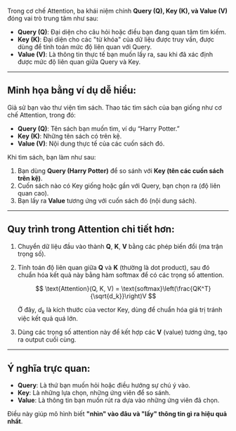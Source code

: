 Trong cơ chế Attention, ba khái niệm chính **Query (Q), Key (K), và Value (V)** đóng vai trò trung tâm như sau:

* **Query (Q)**: Đại diện cho câu hỏi hoặc điều bạn đang quan tâm tìm kiếm.
* **Key (K)**: Đại diện cho các "từ khóa" của dữ liệu được truy vấn, được dùng để tính toán mức độ liên quan với Query.
* **Value (V)**: Là thông tin thực tế bạn muốn lấy ra, sau khi đã xác định được mức độ liên quan giữa Query và Key.

---

## Minh họa bằng ví dụ dễ hiểu:

Giả sử bạn vào thư viện tìm sách. Thao tác tìm sách của bạn giống như cơ chế Attention, trong đó:

* **Query (Q)**: Tên sách bạn muốn tìm, ví dụ “Harry Potter.”
* **Key (K)**: Những tên sách có trên kệ.
* **Value (V)**: Nội dung thực tế của các cuốn sách đó.

Khi tìm sách, bạn làm như sau:

1. Bạn dùng **Query (Harry Potter)** để so sánh với **Key (tên các cuốn sách trên kệ)**.
2. Cuốn sách nào có Key giống hoặc gần với Query, bạn chọn ra (độ liên quan cao).
3. Bạn lấy ra **Value** tương ứng với cuốn sách đó (nội dung sách).

---

## Quy trình trong Attention chi tiết hơn:

1. Chuyển dữ liệu đầu vào thành **Q**, **K**, **V** bằng các phép biến đổi (ma trận trọng số).

2. Tính toán độ liên quan giữa **Q** và **K** (thường là dot product), sau đó chuẩn hóa kết quả này bằng hàm softmax để có các trọng số attention.

   $$
   \text{Attention}(Q, K, V) = \text{softmax}\left(\frac{QK^T}{\sqrt{d_k}}\right)V
   $$

   Ở đây, $d_k$ là kích thước của vector Key, dùng để chuẩn hóa giá trị tránh việc kết quả quá lớn.

3. Dùng các trọng số attention này để kết hợp các **V** (value) tương ứng, tạo ra output cuối cùng.

---

## Ý nghĩa trực quan:

* **Query**: Là thứ bạn muốn hỏi hoặc điều hướng sự chú ý vào.
* **Key**: Là những lựa chọn, những ứng viên để so sánh.
* **Value**: Là thông tin bạn muốn rút ra dựa vào những ứng viên đã chọn.

Điều này giúp mô hình biết **"nhìn" vào đâu và "lấy" thông tin gì ra hiệu quả nhất**.
